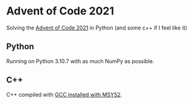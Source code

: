 # Advent of Code 2021
Solving the [Advent of Code 2021](https://adventofcode.com/2021) in Python (and some c++ if I feel like it)

## Python
Running on Python 3.10.7 with as much NumPy as possible.

## C++
C++ compiled with [GCC installed with MSYS2](https://packages.msys2.org/base/mingw-w64-gcc).